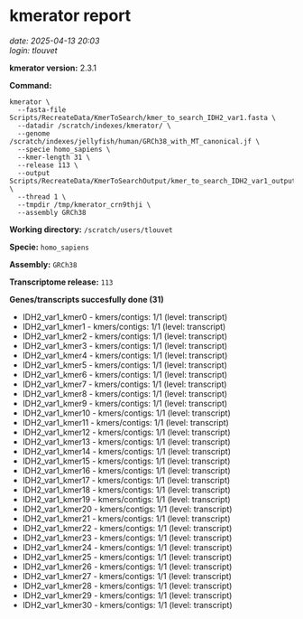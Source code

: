 # kmerator report
*date: 2025-04-13 20:03*  
*login: tlouvet*

**kmerator version:** 2.3.1

**Command:**

```
kmerator \
  --fasta-file Scripts/RecreateData/KmerToSearch/kmer_to_search_IDH2_var1.fasta \
  --datadir /scratch/indexes/kmerator/ \
  --genome /scratch/indexes/jellyfish/human/GRCh38_with_MT_canonical.jf \
  --specie homo_sapiens \
  --kmer-length 31 \
  --release 113 \
  --output Scripts/RecreateData/KmerToSearchOutput/kmer_to_search_IDH2_var1_output \
  --thread 1 \
  --tmpdir /tmp/kmerator_crn9thji \
  --assembly GRCh38
```

**Working directory:** `/scratch/users/tlouvet`

**Specie:** `homo_sapiens`

**Assembly:** `GRCh38`

**Transcriptome release:** `113`

**Genes/transcripts succesfully done (31)**

- IDH2_var1_kmer0 - kmers/contigs: 1/1 (level: transcript)
- IDH2_var1_kmer1 - kmers/contigs: 1/1 (level: transcript)
- IDH2_var1_kmer2 - kmers/contigs: 1/1 (level: transcript)
- IDH2_var1_kmer3 - kmers/contigs: 1/1 (level: transcript)
- IDH2_var1_kmer4 - kmers/contigs: 1/1 (level: transcript)
- IDH2_var1_kmer5 - kmers/contigs: 1/1 (level: transcript)
- IDH2_var1_kmer6 - kmers/contigs: 1/1 (level: transcript)
- IDH2_var1_kmer7 - kmers/contigs: 1/1 (level: transcript)
- IDH2_var1_kmer8 - kmers/contigs: 1/1 (level: transcript)
- IDH2_var1_kmer9 - kmers/contigs: 1/1 (level: transcript)
- IDH2_var1_kmer10 - kmers/contigs: 1/1 (level: transcript)
- IDH2_var1_kmer11 - kmers/contigs: 1/1 (level: transcript)
- IDH2_var1_kmer12 - kmers/contigs: 1/1 (level: transcript)
- IDH2_var1_kmer13 - kmers/contigs: 1/1 (level: transcript)
- IDH2_var1_kmer14 - kmers/contigs: 1/1 (level: transcript)
- IDH2_var1_kmer15 - kmers/contigs: 1/1 (level: transcript)
- IDH2_var1_kmer16 - kmers/contigs: 1/1 (level: transcript)
- IDH2_var1_kmer17 - kmers/contigs: 1/1 (level: transcript)
- IDH2_var1_kmer18 - kmers/contigs: 1/1 (level: transcript)
- IDH2_var1_kmer19 - kmers/contigs: 1/1 (level: transcript)
- IDH2_var1_kmer20 - kmers/contigs: 1/1 (level: transcript)
- IDH2_var1_kmer21 - kmers/contigs: 1/1 (level: transcript)
- IDH2_var1_kmer22 - kmers/contigs: 1/1 (level: transcript)
- IDH2_var1_kmer23 - kmers/contigs: 1/1 (level: transcript)
- IDH2_var1_kmer24 - kmers/contigs: 1/1 (level: transcript)
- IDH2_var1_kmer25 - kmers/contigs: 1/1 (level: transcript)
- IDH2_var1_kmer26 - kmers/contigs: 1/1 (level: transcript)
- IDH2_var1_kmer27 - kmers/contigs: 1/1 (level: transcript)
- IDH2_var1_kmer28 - kmers/contigs: 1/1 (level: transcript)
- IDH2_var1_kmer29 - kmers/contigs: 1/1 (level: transcript)
- IDH2_var1_kmer30 - kmers/contigs: 1/1 (level: transcript)
